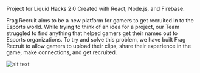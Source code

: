 Project for Liquid Hacks 2.0
Created with React, Node.js, and Firebase.

Frag Recruit aims to be a new platform for gamers to get recruited in to the Esports world. While trying to think of an idea for a project, our Team struggled to find anything that helped gamers get their names out to Esports organizations. To try and solve this problem, we have built Frag Recruit to allow gamers to upload their clips, share their experience in the game, make connections, and get recruited.

![alt text](https://i.gyazo.com/1a26e511b333bf4c1de892ec068c6528.png)
